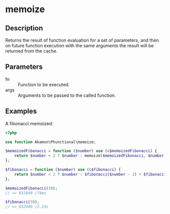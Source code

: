 # memoize

## Description
Returns the result of function evaluation for a set of parameters, and then on future function execution with the same arguments the result will be returned from the cache.

## Parameters

<dl>
  <dt>fn</dt>
  <dd>Function to be executed.</dd>

  <dt>args</dt>
  <dd>Arguments to be passed to the called function.</dd>
</dl>

## Examples

A fibonacci memoized:

```php
<?php

use function Akamon\Phunctional\memoize;

$memoizedFibonacci = function ($number) use (&$memoizedFibonacci) {
    return $number < 2 ? $number : memoize($memoizedFibonacci, $number - 1) + memoize($memoizedFibonacci, $number - 2);
};

$fibonacci = function ($number) use (&$fibonacci) {
    return $number < 2 ? $number : $fibonacci($number - 1) + $fibonacci($number - 2);
};

$memoizedFibonacci(30);
// => 832040 /74ms

$fibonacci(30);
// => 832040 /3.14s
```
